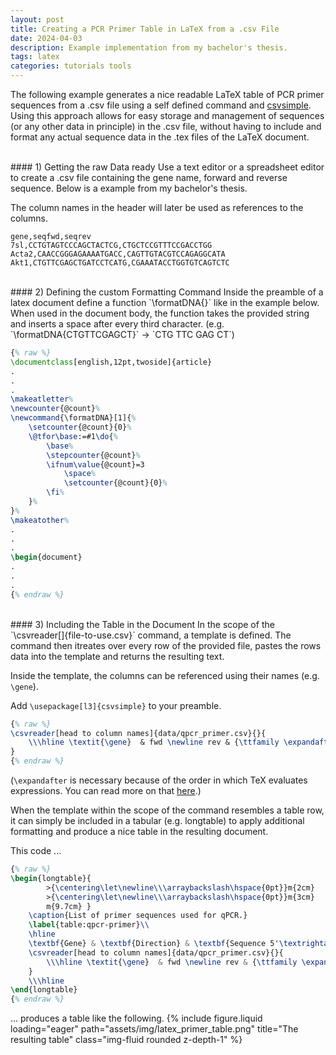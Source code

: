 ```yaml
---
layout: post
title: Creating a PCR Primer Table in LaTeX from a .csv File
date: 2024-04-03
description: Example implementation from my bachelor's thesis.
tags: latex
categories: tutorials tools
---
```


The following example generates a nice readable LaTeX table of PCR primer sequences from a .csv file using a self defined command and [csvsimple](https://ctan.org/pkg/csvsimple).
Using this approach allows for easy storage and management of sequences (or any other data in principle) in the .csv file, without having to include and format any actual sequence data in the .tex files of the LaTeX document.

<br>
#### 1) Getting the raw Data ready
Use a text editor or a spreadsheet editor to create a .csv file containing the gene name, forward and reverse sequence. Below is a example from my bachelor's thesis.

The column names in the header will later be used as references to the columns.

```csv
gene,seqfwd,seqrev
7sl,CCTGTAGTCCCAGCTACTCG,CTGCTCCGTTTCCGACCTGG
Acta2,CAACCGGGAGAAAATGACC,CAGTTGTACGTCCAGAGGCATA
Akt1,CTGTTCGAGCTGATCCTCATG,CGAAATACCTGGTGTCAGTCTC
```

<br>
#### 2) Defining the custom Formatting Command
Inside the preamble of a latex document define a function `\formatDNA{}` like in the example below. When used in the document body, the function takes the provided string and inserts a space after every third character. (e.g. `\formatDNA{CTGTTCGAGCT}` -> `CTG TTC GAG CT`)

```latex
{% raw %}
\documentclass[english,12pt,twoside]{article}
.
.
.
\makeatletter%
\newcounter{@count}%
\newcommand{\formatDNA}[1]{%
	\setcounter{@count}{0}%
	\@tfor\base:=#1\do{%
		\base%
		\stepcounter{@count}%
		\ifnum\value{@count}=3
			\space%
			\setcounter{@count}{0}%
		\fi%
	}%
}%
\makeatother%
.
.
.
\begin{document}
.
.
.
{% endraw %}
```

<br>
#### 3) Including the Table in the Document
In the scope of the `\csvreader[]{file-to-use.csv}` command, a template is defined. The command then itreates over every row of the provided file, pastes the rows data into the template and returns the resulting text.

Inside the template, the columns can be referenced using their names (e.g. `\gene`).

Add `\usepackage[l3]{csvsimple}` to your preamble.

```latex
{% raw %}
\csvreader[head to column names]{data/qpcr_primer.csv}{}{
	\\\hline \textit{\gene}  & fwd \newline rev & {\ttfamily \expandafter\formatDNA\expandafter{\seqfwd} \newline \expandafter\formatDNA\expandafter{\seqrev}}
}
{% endraw %}
```

(`\expandafter` is necessary because of the order in which TeX evaluates expressions. You can read more on that [here](https://www.overleaf.com/learn/latex/Articles/How_does_%5Cexpandafter_work%3A_From_basic_principles_to_exploring_TeX%27s_source_code).)

When the template within the scope of the command resembles a table row, it can simply be included in a tabular (e.g. longtable) to apply additional formatting and produce a nice table in the resulting document.

This code ...
```latex
{% raw %}
\begin{longtable}{
		>{\centering\let\newline\\\arraybackslash\hspace{0pt}}m{2cm}
		>{\centering\let\newline\\\arraybackslash\hspace{0pt}}m{3cm}
		m{9.7cm} }
	\caption{List of primer sequences used for qPCR.}
	\label{table:qpcr-primer}\\
	\hline
	\textbf{Gene} & \textbf{Direction} & \textbf{Sequence 5'\textrightarrow3'}
	\csvreader[head to column names]{data/qpcr_primer.csv}{}{
		\\\hline \textit{\gene}  & fwd \newline rev & {\ttfamily \expandafter\formatDNA\expandafter{\seqfwd} \newline \expandafter\formatDNA\expandafter{\seqrev}}
	}
	\\\hline
\end{longtable}
{% endraw %}
```

... produces a table like the following.
{% include figure.liquid loading="eager" path="assets/img/latex_primer_table.png" title="The resulting table" class="img-fluid rounded z-depth-1" %}
